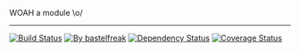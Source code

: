 WOAH a module \o/

---

[![Build Status](https://travis-ci.org/bastelfreak/puppet-mirror.svg?branch=master)](https://travis-ci.org/bastelfreak/puppet-mirror)
[![By bastelfreak](https://img.shields.io/badge/by-bastelfreak-fb7047.svg)](https://blog.bastelfreak.de)
[![Dependency Status](https://gemnasium.com/badges/github.com/bastelfreak/puppet-mirror.svg)](https://gemnasium.com/github.com/bastelfreak/puppet-mirror)
[![Coverage Status](https://coveralls.io/repos/github/bastelfreak/puppet-mirror/badge.svg?branch=master)](https://coveralls.io/github/bastelfreak/puppet-mirror?branch=master)
